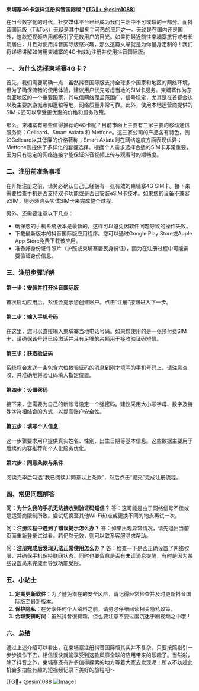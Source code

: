 **柬埔寨4G卡怎样注册抖音国际版？[[TG💪+ @esim1088](https://t.me/s/esim1088)]**

在当今数字化的时代，社交媒体平台已经成为我们生活中不可或缺的一部分。而抖音国际版（TikTok）无疑是其中最炙手可热的应用之一。无论是在国内还是国外，这款短视频应用都吸引了无数用户的目光。如果你最近前往柬埔寨旅行或者长期居住，并且对使用抖音国际版感兴趣，那么这篇文章就是为你量身定制的！我们将详细讲解如何用柬埔寨的4G卡成功注册并使用抖音国际版。

### 一、为什么选择柬埔寨4G卡？

首先，我们需要明确一点：虽然抖音国际版支持全球多个国家和地区的网络环境，但为了确保流畅的使用体验，建议用户优先考虑当地的SIM卡服务。柬埔寨作为东南亚地区的一个重要国家，其电信网络覆盖范围广，信号稳定，尤其是在首都金边以及主要旅游城市如暹粒等地，网络质量非常可靠。此外，使用本地运营商提供的SIM卡还可以享受更优惠的价格和服务政策。

那么，柬埔寨有哪些值得推荐的4G卡呢？目前市面上主要有三家主要的移动通信服务商：Cellcard、Smart Axiata 和 Metfone。这三家公司的产品各有特色，例如Cellcard以其低廉的价格著称；Smart Axiata则在网络速度方面表现优异；Metfone则提供了多样化的套餐选择。根据个人需求选择合适的SIM卡非常重要，因为只有稳定的网络连接才能保证抖音视频上传与观看时的顺畅度。

### 二、注册前准备事项

在开始注册之前，请务必确认自己已经拥有一张有效的柬埔寨4G SIM卡。接下来需要检查手机是否支持双卡功能或是否已安装eSIM卡技术。如果您的设备不兼容eSIM，则必须购买实体SIM卡来完成整个过程。

另外，还需要注意以下几点：
- 确保您的手机系统版本是最新的，这样可以避免因软件问题导致的操作失败。
- 下载最新版本的抖音国际版应用程序。您可以通过Google Play Store或Apple App Store免费下载该应用。
- 准备好身份证件照片（护照或柬埔寨居民身份证），因为在注册过程中可能需要验证身份信息。

### 三、注册步骤详解

#### 第一步：安装并打开抖音国际版
首次启动应用后，系统会提示您创建账户。点击“注册”按钮进入下一步。

#### 第二步：输入手机号码
在这里，您可以直接输入柬埔寨当地电话号码。如果您使用的是一张预付费SIM卡，请确保该号码已经激活并且有足够的余额用于接收验证码短信。

#### 第三步：获取验证码
系统将会发送一条包含六位数验证码的消息到刚才填写的手机号码上。请注意查收，并准确地将验证码填入指定位置。

#### 第四步：设置密码
接下来，您需要为自己的新账号设定一个强密码。建议采用大小写字母、数字及特殊字符相结合的方式，以提高账户安全性。

#### 第五步：填写个人信息
这一步骤要求用户提供真实姓名、性别、出生日期等基本信息。这些数据主要用于后续的内容推荐和个人化服务优化。

#### 第六步：同意条款与条件
阅读完毕后勾选“我已阅读并同意以上条款”，然后点击“提交”完成注册流程。

### 四、常见问题解答

**问：为什么我的手机无法接收到验证码短信？**
答：这可能是由于网络信号不佳或是运营商限制所致。尝试切换至其他Wi-Fi热点或更换不同的地点再试一次。

**问：注册过程中遇到了错误提示怎么办？**
答：如果出现异常情况，请先退出当前页面重新登录试试看。若仍然无效，则可以联系客服寻求帮助。

**问：注册完成后发现无法正常使用怎么办？**
答：检查一下是否正确设置了网络权限，并确保手机保持联网状态。同时也要留意是否有未读消息提醒，有时是因为某些设置尚未完成而导致功能受限。

### 五、小贴士

1. **定期更新软件**：为了避免潜在的安全风险，请记得经常检查并及时更新抖音国际版至最新版本。
2. **保护隐私**：在分享任何个人资料之前，请务必仔细阅读相关隐私政策。
3. **合理安排时间**：虽然抖音很有趣，但也要注意不要过度沉迷于刷视频之中哦！

### 六、总结

通过上述介绍可以看出，在柬埔寨注册抖音国际版其实并不复杂。只要按照指引一步步操作下去，相信很快就能享受到这款风靡全球的应用带来的乐趣了。当然啦，除了抖音之外，柬埔寨还有许多值得探索的地方等着大家去发现呢！所以不妨趁此机会多拍些有趣的短视频记录下美好的旅程吧～

[[TG💪+ @esim1088](https://t.me/s/esim1088) ![Image](https://i.postimg.cc/4NQfJmqS/Snipaste-2025-05-13-00-14-12.png)]